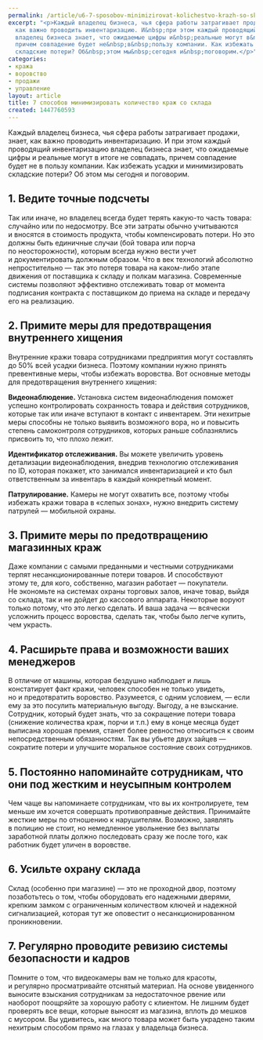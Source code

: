 ```yaml
---
permalink: /article/u6-7-sposobov-minimizirovat-kolichestvo-krazh-so-sklada
excerpt: "<p>Каждый владелец бизнеса, чья сфера работы затрагивает продажи, знает,
  как важно проводить инвентаризацию. И&nbsp;при этом каждый проводящий инвентаризацию
  владелец бизнеса знает, что ожидаемые цифры и&nbsp;реальные могут в&nbsp;итоге не&nbsp;совпадать,
  причем совпадение будет не&nbsp;в&nbsp;пользу компании. Как избежать усадки и&nbsp;минимизировать
  складские потери? Об&nbsp;этом мы&nbsp;сегодня и&nbsp;поговорим.</p>"
categories:
- кража
- воровство
- продажи
- управление
layout: article
title: 7 способов минимизировать количество краж со склада
created: 1447760593
---
```

Каждый владелец бизнеса, чья сфера работы затрагивает продажи, знает, как важно проводить инвентаризацию. И при этом каждый проводящий инвентаризацию владелец бизнеса знает, что ожидаемые цифры и реальные могут в итоге не совпадать, причем совпадение будет не в пользу компании. Как избежать усадки и минимизировать складские потери? Об этом мы сегодня и поговорим.

## 1. Ведите точные подсчеты ##

Так или иначе, но владелец всегда будет терять какую-то часть товара: случайно или по недосмотру. Все эти затраты обычно учитываются и вносятся в стоимость продукта, чтобы компенсировать потери. Но это должны быть единичные случаи (бой товара или порча по неосторожности), которым всегда нужно вести учет и документировать должным образом. Что в век технологий абсолютно непростительно — так это потеря товара на каком-либо этапе движения от поставщика к складу и полкам магазина. Современные системы позволяют эффективно отслеживать товар от момента подписания контракта с поставщиком до приема на складе и передачу его на реализацию.

## 2. Примите меры для предотвращения внутреннего хищения ##

Внутренние кражи товара сотрудниками предприятия могут составлять до 50% всей усадки бизнеса. Поэтому компании нужно принять превентивные меры, чтобы избежать воровства. Вот основные методы для предотвращения внутреннего хищения:

**Видеонаблюдение.** Установка систем видеонаблюдения поможет успешно контролировать сохранность товара и действия сотрудников, которые так или иначе вступают в контакт с инвентарем. Эти нехитрые меры способны не только выявить возможного вора, но и повысить степень самоконтроля сотрудников, которых раньше соблазнялись присвоить то, что плохо лежит.

**Идентификатор отслеживания.** Вы можете увеличить уровень детализации видеонаблюдения, внедрив технологию отслеживания по ID, которая покажет, кто занимался инвентаризацией и кто был ответственным за инвентарь в каждый конкретный момент.

**Патрулирование.** Камеры не могут охватить все, поэтому чтобы избежать кражи товара в «слепых зонах», нужно внедрить систему патрулей — мобильной охраны.

## 3. Примите меры по предотвращению магазинных краж ##

Даже компании с самыми преданными и честными сотрудниками терпят несанкционированные потери товаров. И способствуют этому те, для кого, собственно, магазин работает — покупатели. Не экономьте на системах охраны торговых залов, иначе товар, выйдя со склада, так и не дойдет до кассового аппарата. Некоторые воруют только потому, что это легко сделать. И ваша задача — всячески усложнить процесс воровства, сделать так, чтобы было легче купить, чем украсть.

## 4. Расширьте права и возможности ваших менеджеров ##

В отличие от машины, которая бездушно наблюдает и лишь констатирует факт кражи, человек способен не только увидеть, но и предотвратить воровство. Разумеется, с одним условием, — если ему за это посулить материальную выгоду. Выгоду, а не взыскание. Сотрудник, который будет знать, что за сокращение потери товара (снижение количества краж, порчи и т.п.) ему в конце месяца будет выписана хорошая премия, станет более ревностно относиться к своим непосредственным обязанностям. Так вы убьете двух зайцев — сократите потери и улучшите моральное состояние своих сотрудников.

## 5. Постоянно напоминайте сотрудникам, что они под жестким и неусыпным контролем ##

Чем чаще вы напоминаете сотрудникам, что вы их контролируете, тем меньше им хочется совершать противоправные действия. Принимайте жесткие меры по отношению к нарушителям. Возможно, заявлять в полицию не стоит, но немедленное увольнение без выплаты заработной платы должно последовать сразу же после того, как работник будет уличен в воровстве.

## 6. Усильте охрану склада ##

Склад (особенно при магазине) — это не проходной двор, поэтому позаботьтесь о том, чтобы оборудовать его надежными дверями, крепким замком с ограниченным количеством ключей и надежной сигнализацией, которая тут же оповестит о несанкционированном проникновении.

## 7. Регулярно проводите ревизию системы безопасности и кадров ##

Помните о том, что видеокамеры вам не только для красоты, и регулярно просматривайте отснятый материал. На основе увиденного выносите взыскания сотрудникам за недостаточное рвение или наоборот поощряйте за хорошую работу с клиентом. Не лишним будет проверять все вещи, которые выносят из магазина, вплоть до мешков с мусором. Вы удивитесь, как много товара может быть украдено таким нехитрым способом прямо на глазах у владельца бизнеса.
